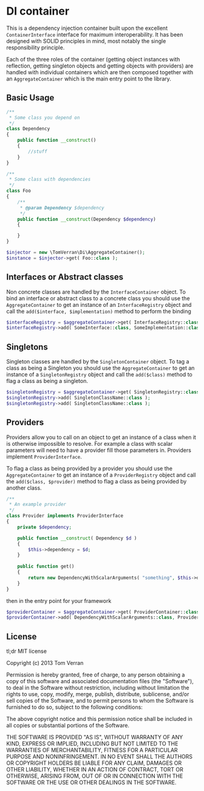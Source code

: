 DI container
============

This is a dependency injection container built upon the excellent ```ContainerInterface``` interface
for maximum interoperability. It has been designed with SOLID principles in mind, most notably the single responsibility principle.

Each of the three roles of the container (getting object instances with reflection, getting singleton objects and getting objects with providers)
are handled with individual containers which are then composed together with an ```AggregateContainer``` which is the main entry point to the library.

Basic Usage
-----------

```php
/**
 * Some class you depend on
 */
class Dependency
{
    public function __construct()
    {
        //stuff
    }
}

/**
 * Some class with dependencies
 */
class Foo
{
    /**
     * @param Dependency $dependency
     */
    public function __construct(Dependency $dependency)
    {

    }
}

$injector = new \TomVerran\Di\AggregateContainer();
$instance = $injector->get( Foo::class );
```

Interfaces or Abstract classes
------------------------------

Non concrete classes are handled by the ```InterfaceContainer``` object.
To bind an interface or abstract class to a concrete class you should use the ```AggregateContainer``` to get
an instance of an ```InterfaceRegistry``` object and call the ```add($interface, $implementation)``` method
to perform the binding

```php
$interfaceRegistry = $aggregateContainer->get( InterfaceRegistry::class );
$interfaceRegistry->add( SomeInterface::class, SomeImplementation::class );
```

Singletons
----------

Singleton classes are handled by the ```SingletonContainer``` object.
To tag a class as being a Singleton you should use the ```AggregateContainer``` to get
an instance of a ```SingletonRegistry``` object and call the ```add($class)``` method
to flag a class as being a singleton.

```php
$singletonRegistry = $aggregateContainer->get( SingletonRegistry::class );
$singletonRegistry->add( SingletonClassName::class );
$singletonRegistry->add( SingletonClassName::class );
```

Providers
---------

Providers allow you to call on an object to get an instance of a class
when it is otherwise impossible to resolve. For example a class with scalar parameters
will need to have a provider fill those parameters in. Providers implement ```ProviderInterface```.

To flag a class as being provided by a provider you should use the ```AggregateContainer``` to get
an instance of a ```ProviderRegistry``` object and call the ```add($class, $provider)``` method
to flag a class as being provided by another class.

```php
/**
 * An example provider
 */
class Provider implements ProviderInterface
{
    private $dependency;

    public function __construct( Dependency $d )
    {
        $this->dependency = $d;
    }
    
    public function get()
    {
        return new DependencyWithScalarArguments( "something", $this->dependency );
    }
}
```
then in the entry point for your framework

```php
$providerContainer = $aggregateContainer->get( ProviderContainer::class );
$providerContainer->add( DependencyWithScalarArguments::class, Provider::class );
```

License
-------

tl;dr MIT license

Copyright (c) 2013 Tom Verran

Permission is hereby granted, free of charge, to any person obtaining a copy
of this software and associated documentation files (the "Software"), to deal
in the Software without restriction, including without limitation the rights
to use, copy, modify, merge, publish, distribute, sublicense, and/or sell
copies of the Software, and to permit persons to whom the Software is
furnished to do so, subject to the following conditions:

The above copyright notice and this permission notice shall be included in
all copies or substantial portions of the Software.

THE SOFTWARE IS PROVIDED "AS IS", WITHOUT WARRANTY OF ANY KIND, EXPRESS OR
IMPLIED, INCLUDING BUT NOT LIMITED TO THE WARRANTIES OF MERCHANTABILITY,
FITNESS FOR A PARTICULAR PURPOSE AND NONINFRINGEMENT. IN NO EVENT SHALL THE
AUTHORS OR COPYRIGHT HOLDERS BE LIABLE FOR ANY CLAIM, DAMAGES OR OTHER
LIABILITY, WHETHER IN AN ACTION OF CONTRACT, TORT OR OTHERWISE, ARISING FROM,
OUT OF OR IN CONNECTION WITH THE SOFTWARE OR THE USE OR OTHER DEALINGS IN
THE SOFTWARE.

